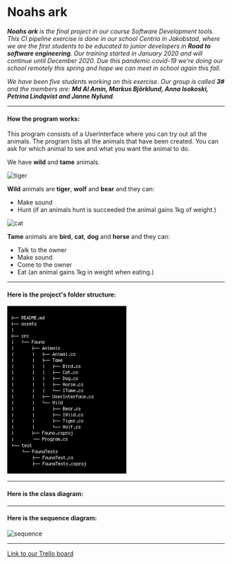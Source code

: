 # Noahs ark #
_**Noahs ark** is the final project in our course Software Development tools. This CI pipeline exercise is done in our school Centria in Jakobstad, where we are the first students to be educated to junior developers in **Road to software engineering**. Our training started in January 2020 and will continue until December 2020. Due this pandemic covid-19 we're doing our school remotely this spring and hope we can meet in school again this fall._ 

_We have been five students working on this exercise. Our group is called **3#** and the members are: **Md Al Amin, Markus Björklund, Anna Isokoski, Petrina Lindqvist and Janne Nylund**._
_ _ _
#### How the program works: ####
This program consists of a UserInterface where you can try out all the animals. The program lists all the animals that have been created. You can ask for which animal to see and what you want the animal to do.

We have **wild** and **tame** animals. 


 ![tiger](https://encrypted-tbn0.gstatic.com/images?q=tbn%3AANd9GcSbocNHYbr1nNFbRCwVNvrxDt5BhA1CmpD5WduI2VKAsHNLOutT&usqp=CAU)
 
**Wild** animals are **tiger**, **wolf** and **bear** and they can:  
* Make sound
* Hunt (if an animals hunt is succeeded the animal gains 1kg of weight.)

![cat](https://encrypted-tbn0.gstatic.com/images?q=tbn%3AANd9GcQP6KQaccJIkRiX6SkN3AsYuGue_41LwHpS7Deoy0zvI1p6Tftm&usqp=CAU)

**Tame** animals are **bird**, **cat**, **dog** and **horse** and they can: 
* Talk to the owner
* Make sound
* Come to the owner
* Eat (an animal gains 1kg in weight when eating.)
_ _ _ 

#### Here is the project's folder structure: ####
![tree](https://github.com/markusbjorklund/noahs-ark/blob/master/assets/folder-structure-user-friendly.png)

_ _ _

#### Here is the class diagram: ####
_ _ _

#### Here is the sequence diagram: ####
![sequence](https://app.diagrams.net/?lightbox=1&highlight=0000ff&edit=https%3A%2F%2Fapp.diagrams.net%2Fnoahs-ark&layers=1&nav=1&title=Untitled%20Diagram.drawio#R7Vtbc9o4FP4tfWDafQjjGwY%2FJpS22d12OpN0unkUWGA1ssXKIoT%2B%2Bj2S5budgGtIk2ynk1jH0tG5fufIdgb2NLz%2FyNE6%2BMx8TAeW4d8P7PcDy7JMy4NfkrJLKJPxOCGsOPETkpkTrshPrImGpm6Ij%2BPSRMEYFWRdJi5YFOGFKNEQ52xbnrZktLzrGq1wjXC1QLRO%2FU58EWgtrHFO%2F4TJKkh3Nl2tcIjSyVqTOEA%2B2xZI9mxgTzljIrkK76eYSuOldknWfWi5mwnGcST2WfAB%2Fzmzf9xY5BbbWwPz6V%2Buc6a53CG60QoPLJcCv4s5XKzkRUpYMtgH1BA7bRv33w1Lb5zFynPnMMGcrO%2FzmymXz4hEKSeQMWFW3gDIhU2t0l4WZ5vIx1IVE25vAyLw1Rot5N0tRB7QAhFSfVsrhbnA963WMjMfQPBiFmLBdzAlXZC6Tceto4fbPAiyKUEhAFxNQzruVhnn3DVwob1zgKesU3lqE2NOIoH5Upr3GbnMGf1mLrMbXFaxEY78c4lSMIpYBMQLH8VBZrSagbBfg6tHzVPQf9SgfkrjmCJB7srsm2yid%2FjKiAqz1F2TsvVHVbPGbMMXWK8q4lSV0dgbjkqsTKPCSiC%2BwqLGSjkpU7y735w%2B%2FQbe4bt%2FYGCAVnp4U7z3XuptZKOdHu3rb6iHyhqPQcdTxcXILMeFaXeMi5FjPGlUjJ9TVPwu3h57Xb1dDZvJab09edzbeX0zTlPfvHFzJhVca7knrG%2FeQRmxoCiOyeJ5VzVz1DWejUcYtcQzWA%2FtCtPWckLcLrDtNe%2BT%2Bznh2GuymE2dTqU5%2FXYJEyq9paHmGhHews9vl%2B%2F%2B2Le1hCQS5UCKBWe3eMoo4zn6LgmlFRKiZBXJaMRSDCDIlCRw3jvXN0Li%2B3KbxoQup3wPOW1Vw6Ixpxvi2zpWUpvuQVk9p2xxWy10cP8DkdvqCpae602rUgXviUiKoGmO9PhGjSe2rcd5IZSDXWHwFWIJdJZe7K82mm4%2FwOF4k6HnlX0Lja03MfJ%2FVjcoAT5PWhrT0HswQsALV3oY41UIHpjlpIuXVhZq6bi3L6uMqsW6p7JgOc0Ct8lVm%2B8%2BPN%2F0Hpx%2FnLJj7fH0qlRxhldgTvEay0zl0YjVUGZM85RlxtrnkP2yQaR6xLGqON71rGRXvdYTiIzGzQIfN8lHjyf5lEUxo3g4pRjxV5jeNcd4DeltnDS99%2BkiX3h6G%2BU2ze5%2BdKwwqj5T6S29rUaBj5redvvRcQ1k5XlFTl9TfI7ZF8ZDROtvLtKF8RpFsJaiaFVaOvty9vGifVkNTr5zyN2%2FSYTfFRaNpjK%2Fn%2Bt%2FKX2mSztQZrTElDXy%2BgBM3R8rOY7JTzRXrCQy6oCVYoPd30teG8FifZY8DnRmWVoACbcJOp1jQaf9P3RWGxqn6%2FGqxuhIx6tqFDnWKaCz6Rn1bwyd3zFdgNID%2BQUH%2FPjCUBBLG%2FPbN0%2BBSy%2Bk13Oanhh6p%2Bz17H3eA7wywJqM%2BgEs160wOhZgaYFb5Ro3y3VUgEtLbJ8A55O7QdOnMRIfznSqy29jfmxiQZa7PSCvI3Q%2BhJTXAQHfuSiUCBLN4%2FVe4FeT6FdFJAqeZZ5xtuIolKM528iwEAFWQBbH6ns%2FESBJDRj11RpKszkoIuAQSS2DvCRYD2hVVV4vk1%2BRac5bxqk%2FhItrNVxsuEKDdMsHDNhuqTVbbyQSMLmN0j%2FGdzhSTP1k5127Ki0yA0plRlHyX3%2B6vEoqnxT%2Fcinzim2kZyD%2BO8mdWzmRU2%2B55IjIIVseLHRi4yVlLNFbGUP92AZYcU9E3iJlc1nSO8g9x9ICs8TEyZZzwv10q4gs1ITDRD9PXSW5YcRTbjKnlahMhYvoZuotgYICHMVbyTNEEd1lZvfBpbKaMLXpgVGiOMQB4hLcKIMcBVkxFkE8PLg%2FUjB30vaI4qV4%2Buao8jrFaXgQZk8a%2BgBzfKzuyGl6SfG6uyO3r4%2BCxkf6iKIaRqnArXJNmuU6bnfU%2FmC8c3dUxoieO6amtmWvg%2BMs%2BsF2h2B1S4%2F0q%2F0QFDyuTIFyxOc4xOEcc10Cod7osvUGft%2BwzVtVKlU7gYodUy%2FNUAwtj4ZQ2FklNBJKFlQogQGm606VThVNy5BPvwwmudrJ9Q5qqmo1tmg3%2FNWyVIu3V3KMr7wwH5v1SuX09OEPDPM%2FM0ngJ%2F9jHXv2Hw%3D%3D)
_ _ _

[Link to our Trello board](https://trello.com/b/a4C3DPrX/3sharp)

 
